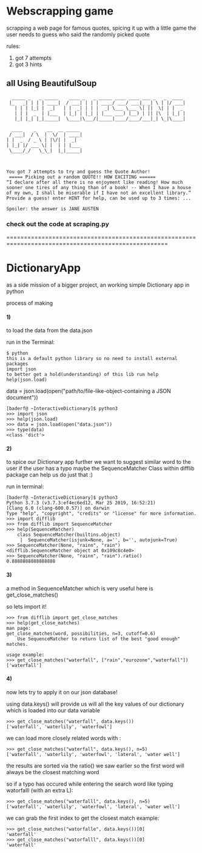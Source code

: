 # Webscrapping game
scrapping a web page for famous quotes, spicing it up with a little game
the user needs to guess who said the randomly picked quote

rules:
1) got 7 attempts
2) got 3 hints
## all Using BeautifulSoup
```
  _____ _   _ _____    ____ _   _ _____ ____ ____ ___ _   _  ____ 
 |_   _| | | | ____|  / ___| | | | ____/ ___/ ___|_ _| \ | |/ ___|
   | | | |_| |  _|   | |  _| | | |  _| \___ \___ \| ||  \| | |  _ 
   | | |  _  | |___  | |_| | |_| | |___ ___) |__) | || |\  | |_| |
   |_| |_| |_|_____|  \____|\___/|_____|____/____/___|_| \_|\____|
                                                                  
  ____    _    __  __ _____  
 / ___|  / \  |  \/  | ____| 
| |  _  / _ \ | |\/| |  _|   
| |_| |/ ___ \| |  | | |___  
 \____/_/   \_\_|  |_|_____| 
                             


You got 7 attempts to try and guess the Quote Author!
 ===== Picking out a random QUOTE!! HOW EXCITING ======
“I declare after all there is no enjoyment like reading! How much sooner one tires of any thing than of a book! -- When I have a house of my own, I shall be miserable if I have not an excellent library.”
Provide a guess! enter HINT for help, can be used up to 3 times: ... 

Spoiler: the answer is JANE AUSTEN
```
### check out the code at scraping.py

====================================================================================================



# DictionaryApp
as a side mission of a bigger project, an working simple Dictionary app in python


process of making
#### 1)
to load the data from the data.json

run in the Terminal:
```
$ python
this is a default python library so no need to install external packages
import json 
to better get a hold(understanding) of this lib run help
help(json.load)
```
data = json.load(open("path/to/file-like-object-containing a JSON document"))
```
[baderf@ ~InteractiveDictionary]$ python3
>>> import json
>>> help(json.load)
>>> data = json.load(open("data.json"))
>>> type(data)
<class 'dict'>
```
#### 2) 
to spice our Dictionary app further
we want to suggest similar word to the user if the user has a typo maybe
the SequenceMatcher Class within difflib package can help us do just that :) 

run in terminal:
```
[baderf@ ~InteractiveDictionary]$ python3
Python 3.7.3 (v3.7.3:ef4ec6ed12, Mar 25 2019, 16:52:21) 
[Clang 6.0 (clang-600.0.57)] on darwin
Type "help", "copyright", "credits" or "license" for more information.
>>> import difflib
>>> from difflib import SequenceMatcher
>>> help(SequenceMatcher)
	class SequenceMatcher(builtins.object)
	 |  SequenceMatcher(isjunk=None, a='', b='', autojunk=True)
>>> SequenceMatcher(None, "rainn", "rain")
<difflib.SequenceMatcher object at 0x109c8c4e0>
>>> SequenceMatcher(None, "rainn", "rain").ratio()
0.8888888888888888 
```
#### 3) 
a method in SequenceMatcher which is very useful here is get_close_matches()


so lets import it!
```
>>> from difflib import get_close_matches
>>> help(get_close_matches)
man page:
get_close_matches(word, possibilities, n=3, cutoff=0.6)
    Use SequenceMatcher to return list of the best "good enough" matches.

usage example:
>>> get_close_matches("waterfall", ["rain","eurozone","waterfall"])
['waterfall']
```
#### 4) 
now lets try to apply it on our json database!

using data.keys() will provide us will all the key values of our dictionary which is loaded into our data variable
```
>>> get_close_matches("waterfall", data.keys())
['waterfall', 'waterlily', 'waterfowl']
```
we can load more closely related words with :
```
>>> get_close_matches("waterfall", data.keys(), n=5)
['waterfall', 'waterlily', 'waterfowl', 'lateral', 'water well']
```
the results are sorted via the ratio() we saw earlier
so the first word will always be the closest matching word

so if a typo has occured while entering the search word like typing watorfalll (with an extra L): 
```
>>> get_close_matches("waterfalll", data.keys(), n=5)
['waterfall', 'waterlily', 'waterfowl', 'lateral', 'water well']
```
we can grab the first index to get the closest match
example:
```
>>> get_close_matches("watorfalle", data.keys())[0]
'waterfall'
>>> get_close_matches("watorfalll", data.keys())[0]
'waterfall'
```






